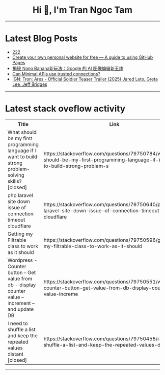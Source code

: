 <h1 align="center">Hi 👋, I'm Tran Ngoc Tam</h1>

---

# Latest Blog Posts 
<!-- BLOG-POST-LIST:START -->
- [222](https://dev.to/alikolahdoozan/222-17df)
- [Create your own personal website for free — A guide to using GitHub Pages](https://dev.to/cat_dogrunning_in_the_s/create-your-own-personal-website-for-free-a-guide-to-using-github-pages-1f7a)
- [揭秘 Nano Banana新玩法：Google 的 AI 图像编辑新王炸](https://dev.to/yang_ella_f2a3e16ccb54550/jie-mi-nano-bananaxin-wan-fa-google-de-ai-tu-xiang-bian-ji-xin-wang-zha-42ml)
- [Can Minimal APIs use trusted connections?](https://dev.to/rodf/can-minimal-apis-use-trusted-connections-lia)
- [IGN: Tron: Ares - Official Soldier Teaser Trailer &lpar;2025&rpar; Jared Leto, Greta Lee, Jeff Bridges](https://dev.to/gg_news/ign-tron-ares-official-soldier-teaser-trailer-2025-jared-leto-greta-lee-jeff-bridges-2mc)
<!-- BLOG-POST-LIST:END -->

---

# Latest stack oveflow activity
<table>
  <tr><th>Title</th><th>Link</th></tr>
  <!-- STACKOVERFLOW:START --><tr><td>What should be my first programming language if I want to build strong problem-solving skills? [closed]</td><td>https://stackoverflow.com/questions/79750784/what-should-be-my-first-programming-language-if-i-want-to-build-strong-problem-s</td></tr><tr><td>php laravel site down issue of connection timeout cloudflare</td><td>https://stackoverflow.com/questions/79750640/php-laravel-site-down-issue-of-connection-timeout-cloudflare</td></tr><tr><td>Getting my Filtrable class to work as it should</td><td>https://stackoverflow.com/questions/79750596/getting-my-filtrable-class-to-work-as-it-should</td></tr><tr><td>Wordpress - Counter button – Get value from db - display counter value – increment – and update DB</td><td>https://stackoverflow.com/questions/79750551/wordpress-counter-button-get-value-from-db-display-counter-value-increme</td></tr><tr><td>I need to shuffle a list and keep the repeated values distant [closed]</td><td>https://stackoverflow.com/questions/79750458/i-need-to-shuffle-a-list-and-keep-the-repeated-values-distant</td></tr><!-- STACKOVERFLOW:END -->
</table>

---


